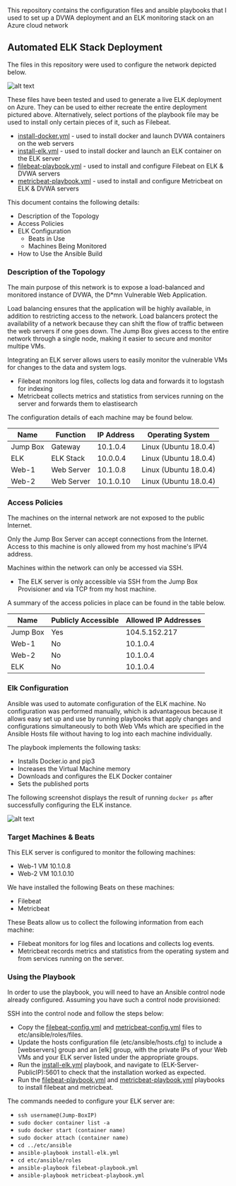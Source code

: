 This repository contains the configuration files and ansible playbooks that I used to set up a DVWA deployment and an ELK monitoring stack on an Azure cloud network

## Automated ELK Stack Deployment

The files in this repository were used to configure the network depicted below.

![alt text](https://github.com/carlwarnberg/Project-1/blob/main/Diagrams/Red_Team_Network.png)

These files have been tested and used to generate a live ELK deployment on Azure. They can be used to either recreate the entire deployment pictured above. Alternatively, select portions of the playbook file may be used to install only certain pieces of it, such as Filebeat.

  * [install-docker.yml](https://github.com/carlwarnberg/Project-1/blob/main/Ansible/install-docker.yml) - used to install docker and launch DVWA containers on the web servers
  * [install-elk.yml](https://github.com/carlwarnberg/Project-1/blob/main/Ansible/install-elk.yml) - used to install docker and launch an ELK container on the ELK server
  * [filebeat-playbook.yml](https://github.com/carlwarnberg/Project-1/blob/main/Ansible/filebeat-playbook.yml) - used to install and configure Filebeat on ELK & DVWA servers
  * [metricbeat-playbook.yml](https://github.com/carlwarnberg/Project-1/blob/main/Ansible/metricbeat-playbook.yml) - used to install and configure Metricbeat on ELK & DVWA servers

This document contains the following details:
- Description of the Topology
- Access Policies
- ELK Configuration
  - Beats in Use
  - Machines Being Monitored
- How to Use the Ansible Build


### Description of the Topology

The main purpose of this network is to expose a load-balanced and monitored instance of DVWA, the D*mn Vulnerable Web Application.

Load balancing ensures that the application will be highly available, in addition to restricting access to the network.
Load balancers protect the availability of a network because they can shift the flow of traffic between the web servers if one goes down. 
The Jump Box gives access to the entire network through a single node, making it easier to secure and monitor multipe VMs.


Integrating an ELK server allows users to easily monitor the vulnerable VMs for changes to the data and system logs.
- Filebeat monitors log files, collects log data and forwards it to logstash for indexing
- Metricbeat collects metrics and statistics from services running on the server and forwards them to elastisearch

The configuration details of each machine may be found below.

| Name     | Function | IP Address | Operating System |
|----------|----------|------------|------------------|
| Jump Box | Gateway  | 10.1.0.4   | Linux (Ubuntu 18.0.4)           |
| ELK      | ELK Stack        | 10.0.0.4   | Linux (Ubuntu 18.0.4)            |
| Web-1    | Web Server       | 10.1.0.8   | Linux (Ubuntu 18.0.4)            |
| Web-2    | Web Server         | 10.1.0.10  | Linux (Ubuntu 18.0.4)            |

### Access Policies

The machines on the internal network are not exposed to the public Internet. 

Only the Jump Box Server can accept connections from the Internet. Access to this machine is only allowed from my host machine's IPV4 address.

Machines within the network can only be accessed via SSH.
- The ELK server is only accessible via SSH from the Jump Box Provisioner and via TCP from my host machine.

A summary of the access policies in place can be found in the table below.

| Name     | Publicly Accessible | Allowed IP Addresses |
|----------|---------------------|----------------------|
| Jump Box | Yes                 | 104.5.152.217             |
| Web-1    | No                  | 10.1.0.4                     |
| Web-2    | No                  | 10.1.0.4                     |
| ELK      | No                  | 10.1.0.4                     |

### Elk Configuration

Ansible was used to automate configuration of the ELK machine. No configuration was performed manually, which is advantageous because it allows easy set up and use by running playbooks that apply changes and configurations simultaneously to both Web VMs which are specified in the Ansible Hosts file without having to log into each machine individually.


The playbook implements the following tasks:
- Installs Docker.io and pip3
- Increases the Virtual Machine memory
- Downloads and configures the ELK Docker container
- Sets the published ports

The following screenshot displays the result of running `docker ps` after successfully configuring the ELK instance.

![alt text](https://github.com/carlwarnberg/Project-1/blob/main/Diagrams/sudo_docker_ps.png)

### Target Machines & Beats
This ELK server is configured to monitor the following machines:
- Web-1 VM  10.1.0.8
- Web-2 VM  10.1.0.10

We have installed the following Beats on these machines:
- Filebeat
- Metricbeat

These Beats allow us to collect the following information from each machine:
- Filebeat monitors for log files and locations and collects log events.
- Metricbeat records metrics and statistics from the operating system and from services running on the server.

### Using the Playbook
In order to use the playbook, you will need to have an Ansible control node already configured. Assuming you have such a control node provisioned: 

SSH into the control node and follow the steps below:
- Copy the [filebeat-config.yml](https://github.com/carlwarnberg/Project-1/blob/main/Ansible/filebeat-config.yml) and [metricbeat-config.yml](https://github.com/carlwarnberg/Project-1/blob/main/Ansible/metricbeat-config.yml) files to etc/ansible/roles/files.
- Update the hosts configuration file (etc/ansible/hosts.cfg) to include a [webservers] group and an [elk] group, with the private IPs of your Web VMs and your ELK server listed under the appropriate groups. 
- Run the [install-elk.yml](https://github.com/carlwarnberg/Project-1/blob/main/Ansible/install-elk.yml) playbook, and navigate to (ELK-Server-PublicIP):5601 to check that the installation worked as expected.
- Run the [filebeat-playbook.yml](https://github.com/carlwarnberg/Project-1/blob/main/Ansible/filebeat-playbook.yml) and [metricbeat-playbook.yml](https://github.com/carlwarnberg/Project-1/blob/main/Ansible/metricbeat-playbook.yml) playbooks to install filebeat and metricbeat.

The commands needed to configure your ELK server are:
* `ssh username@(Jump-BoxIP)`
* `sudo docker container list -a`
* `sudo docker start (container name)`
* `sudo docker attach (container name)`
* `cd ../etc/ansible`
* `ansible-playbook install-elk.yml`
* `cd etc/ansible/roles`
* `ansible-playbook filebeat-playbook.yml`
* `ansible-playbook metricbeat-playbook.yml`
